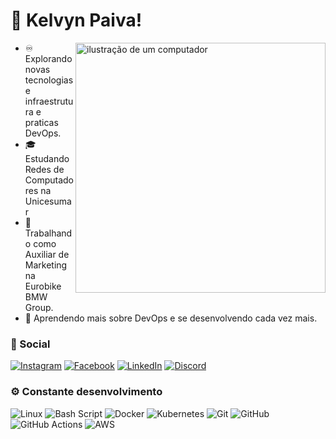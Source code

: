 # 🤖 Kelvyn Paiva!

<img src="https://raw.githubusercontent.com/MicaelliMedeiros/micaellimedeiros/master/image/computer-illustration.png" alt="ilustração de um computador" min-width="400px" max-width="400px" width="400px" align="right">


- ♾️ Explorando novas tecnologias e infraestrutura e praticas DevOps.
- 🎓 Estudando Redes de Computadores na Unicesumar
- 💼 Trabalhando como Auxiliar de Marketing na Eurobike BMW Group.
- 🌱 Aprendendo mais sobre DevOps e se desenvolvendo cada vez mais.

### 📱 Social
[![Instagram](https://img.shields.io/badge/Instagram-%23E4405F.svg?style=for-the-badge&logo=Instagram&logoColor=white)](https://instagram.com/kelvynpaiva)
[![Facebook](https://img.shields.io/badge/Facebook-%231877F2.svg?style=for-the-badge&logo=Facebook&logoColor=white)](https://www.facebook.com/kelvyn.paiva.2025)
[![LinkedIn](https://img.shields.io/badge/linkedin-%230077B5.svg?style=for-the-badge&logo=linkedin&logoColor=white)](https://www.linkedin.com/in/kelvyn-paiva-160288259/)
[![Discord](https://img.shields.io/badge/Discord-%235865F2.svg?style=for-the-badge&logo=discord&logoColor=white)](https://discord.com/users/kelvynpaiva.)

### ⚙️ Constante desenvolvimento

![Linux](https://img.shields.io/badge/Linux-FCC624?style=for-the-badge&logo=linux&logoColor=black)
![Bash Script](https://img.shields.io/badge/bash_script-%23121011.svg?style=for-the-badge&logo=gnu-bash&logoColor=white)
![Docker](https://img.shields.io/badge/docker-%230db7ed.svg?style=for-the-badge&logo=docker&logoColor=white)
![Kubernetes](https://img.shields.io/badge/kubernetes-%23326ce5.svg?style=for-the-badge&logo=kubernetes&logoColor=white)
![Git](https://img.shields.io/badge/git-%23F05033.svg?style=for-the-badge&logo=git&logoColor=white)
![GitHub](https://img.shields.io/badge/github-%23121011.svg?style=for-the-badge&logo=github&logoColor=white)
![GitHub Actions](https://img.shields.io/badge/github%20actions-%232671E5.svg?style=for-the-badge&logo=githubactions&logoColor=white)
![AWS](https://img.shields.io/badge/AWS-%23FF9900.svg?style=for-the-badge&logo=amazon-aws&logoColor=white)

